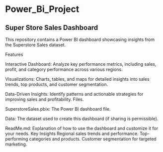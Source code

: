 # Power_Bi_Project
## Super Store Sales Dashboard
This repository contains a Power BI dashboard showcasing insights from the Superstore Sales dataset.

Features

Interactive Dashboard:
Analyze key performance metrics, including sales, profit, and category performance across various regions.

Visualizations: 
Charts, tables, and maps for detailed insights into sales trends, top products, and customer segmentation.

Data-Driven Insights: 
Identify patterns and actionable strategies for improving sales and profitability.
Files.

SuperstoreSales.pbix:
The Power BI dashboard file.

Data: 
The dataset used to create this dashboard (if sharing is permissible).

ReadMe.md: 
Explanation of how to use the dashboard and customize it for your needs.
Key Insights
Regional sales trends and performance.
Top-performing categories and products.
Customer segmentation for targeted marketing.

